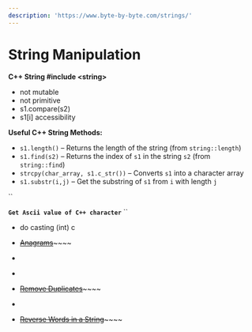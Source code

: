 ```yaml
---
description: 'https://www.byte-by-byte.com/strings/'
---
```


# String Manipulation

**C++ String  \#include &lt;string&gt;**

* not mutable 
* not primitive 
* s1.compare\(s2\)
* s1\[i\] accessibility 

**Useful C++ String Methods:**

* `s1.length()` – Returns the length of the string \(from `string::length`\)
* `s1.find(s2)` – Returns the index of `s1` in the string `s2` \(from `string::find`\)
* `strcpy(char_array, s1.c_str())` – Converts `s1` into a character array
* `s1.substr(i,j)` – Get  the substring of `s1` from `i` with length `j`

\`\`

**`Get Ascii value of C++ character`** ``

* do casting \(int\) c



* [~~Anagrams~~](https://www.byte-by-byte.com/anagrams/)~~~~
* ~~~~[~~Sorting the characters in a string~~](https://www.geeksforgeeks.org/sort-string-characters/)~~~~
* ~~~~[~~Longest substring without a repeating character~~](https://leetcode.com/problems/longest-substring-without-repeating-characters/)~~~~
* [~~Remove Duplicates~~](https://leetcode.com/problems/remove-duplicates-from-sorted-array/)~~~~
* ~~~~[~~Is String a Palindrom~~e](https://leetcode.com/problems/valid-palindrome/)
* [~~Reverse Words in a String~~](https://www.interviewcake.com/question/cpp/reverse-words/?utm_source=bbb&utm_medium=affiliate&utm_campaign=bbb)~~~~





